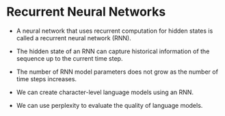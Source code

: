 # Recurrent Neural Networks

- A neural network that uses recurrent computation for hidden states is called a recurrent neural network (RNN).

- The hidden state of an RNN can capture historical information of the sequence up to the current time step.

- The number of RNN model parameters does not grow as the number of time steps increases.

- We can create character-level language models using an RNN.

- We can use perplexity to evaluate the quality of language models.
